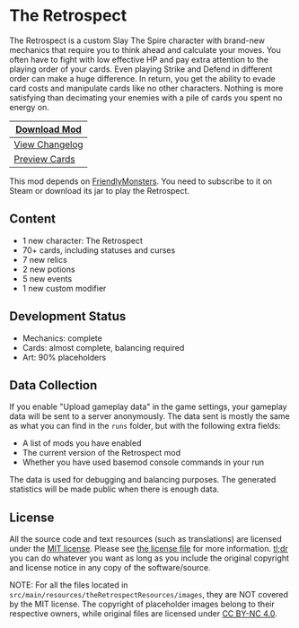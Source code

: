 # The Retrospect

The Retrospect is a custom Slay The Spire character with brand-new mechanics that require you to think ahead and
calculate your moves. You often have to fight with low effective HP and pay extra attention to the playing order of
your cards. Even playing Strike and Defend in different order can make a huge difference. In return, you get the ability
to evade card costs and manipulate cards like no other characters. Nothing is more satisfying than decimating your
enemies with a pile of cards you spent no energy on.

| **[Download Mod](https://github.com/hlysine/RetrospectMod/releases/latest/)** |
|-------------------------------------------------------------------------------|
| [View Changelog](CHANGELOG.md)                                                |
| [Preview Cards](https://retrospect.vercel.app/cards)                          |

This mod depends on [FriendlyMonsters](https://github.com/hlysine/FriendlyMonsters). You need to subscribe to it on Steam or download its jar to play the Retrospect.

## Content

- 1 new character: The Retrospect
- 70+ cards, including statuses and curses
- 7 new relics
- 2 new potions
- 5 new events
- 1 new custom modifier

## Development Status

- Mechanics: complete
- Cards: almost complete, balancing required
- Art: 90% placeholders

## Data Collection

If you enable "Upload gameplay data" in the game settings, your gameplay data will be sent to a server anonymously. The
data sent is mostly the same as what you can find in the `runs` folder, but with the following extra fields:

- A list of mods you have enabled
- The current version of the Retrospect mod
- Whether you have used basemod console commands in your run

The data is used for debugging and balancing purposes. The generated statistics will be made public when there is enough
data.

## License

All the source code and text resources (such as translations) are licensed under
the [MIT license](https://opensource.org/licenses/MIT). Please see [the license file](LICENSE) for more
information. [tl;dr](https://tldrlegal.com/license/mit-license) you can do whatever you want as long as you include the
original copyright and license notice in any copy of the software/source.

NOTE: For all the files located in `src/main/resources/theRetrospectResources/images`, they are NOT covered by the MIT
license. The copyright of placeholder images belong to their respective owners, while original files are licensed
under [CC BY-NC 4.0](https://creativecommons.org/licenses/by-nc/4.0/).
